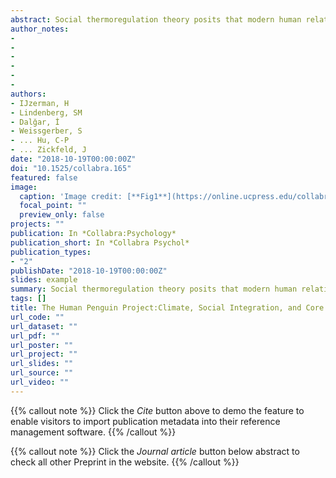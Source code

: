 ```yaml
---
abstract: Social thermoregulation theory posits that modern human relationships are pleisiomorphically organized around body temperature regulation. In two studies (N = 1755) designed to test the principles from this theory, we used supervised machine learning to identify social and non-social factors that relate to core body temperature. This data-driven analysis found that complex social integration (CSI), defined as the number of high-contact roles one engages in, is a critical predictor of core body temperature. We further used a cross-validation approach to show that colder climates relate to higher levels of CSI, which in turn relates to higher CBT (when climates get colder). These results suggest that despite modern affordances for regulating body temperature, people still rely on social warmth to buffer their bodies against the cold.
author_notes:
- 
- 
- 
- 
- 
- 
authors:
- IJzerman, H
- Lindenberg, SM
- Dalğar, İ
- Weissgerber, S
- ... Hu, C-P
- ... Zickfeld, J
date: "2018-10-19T00:00:00Z"
doi: "10.1525/collabra.165"
featured: false
image:
  caption: 'Image credit: [**Fig1**](https://online.ucpress.edu/collabra/article/4/1/37/112987/The-Human-Penguin-Project-Climate-Social)'
  focal_point: ""
  preview_only: false
projects: ""
publication: In *Collabra:Psychology*
publication_short: In *Collabra Psychol*
publication_types: 
- "2"
publishDate: "2018-10-19T00:00:00Z"
slides: example
summary: Social thermoregulation theory posits that modern human relationships are pleisiomorphically organized around body temperature regulation.
tags: []
title: The Human Penguin Project:Climate, Social Integration, and Core Body Temperature
url_code: ""
url_dataset: ""
url_pdf: ""
url_poster: ""
url_project: ""
url_slides: ""
url_source: ""
url_video: ""
---
```


{{% callout note %}}
Click the _Cite_ button above to demo the feature to enable visitors to import publication metadata into their reference management software.
{{% /callout %}}

{{% callout note %}}
Click the _Journal article_ button below abstract to check all other Preprint in the website.
{{% /callout %}}
